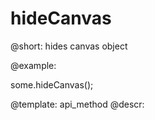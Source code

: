hideCanvas
=============


@short: hides canvas object
	

@example:

some.hideCanvas();

@template:	api_method
@descr:


